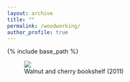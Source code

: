 ```yaml
---
layout: archive
title: ""
permalink: /woodworking/
author_profile: true
---
```


{% include base_path %}

<figure>
  <img src="{{site.url}}/images/ww-photos/bookshelf.jpg"/>
  <figcaption>Walnut and cherry bookshelf (2011)</figcaption>
</figure>

  

  
